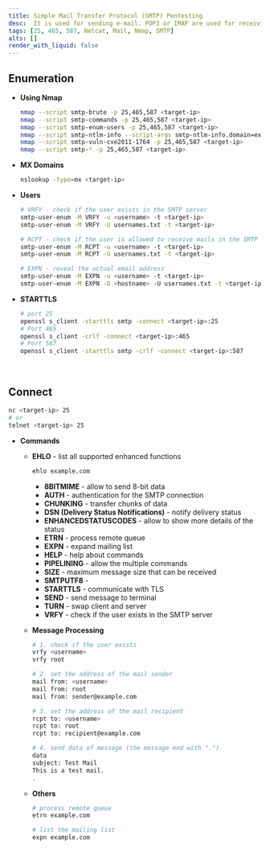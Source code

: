 ```yaml
---
title: Simple Mail Transfer Protocol (SMTP) Pentesting
desc:  It is used for sending e-mail. POP3 or IMAP are used for receiving e-mail. Default port 25 (SMTP), 465 (SMTPS), 587 (SMTPS).
tags: [25, 465, 587, Netcat, Mail, Nmap, SMTP]
alts: []
render_with_liquid: false
---
```


## Enumeration

- **Using Nmap**

    ```sh
    nmap --script smtp-brute -p 25,465,587 <target-ip>
    nmap --script smtp-commands -p 25,465,587 <target-ip>
    nmap --script smtp-enum-users -p 25,465,587 <target-ip>
    nmap --script smtp-ntlm-info --script-args smtp-ntlm-info.domain=example.com -p 25,465,587 <target-ip>
    nmap --script smtp-vuln-cve2011-1764 -p 25,465,587 <target-ip>
    nmap --script smtp-* -p 25,465,587 <target-ip>
    ```

- **MX Domains**

    ```sh
    nslookup -type=mx <target-ip>
    ```

- **Users**

    ```sh
    # VRFY - check if the user exists in the SMTP server
    smtp-user-enum -M VRFY -u <username> -t <target-ip>
    smtp-user-enum -M VRFY -U usernames.txt -t <target-ip>

    # RCPT - check if the user is allowed to receive mails in the SMTP server
    smtp-user-enum -M RCPT -u <username> -t <target-ip>
    smtp-user-enum -M RCPT -U usernames.txt -t <target-ip>

    # EXPN - reveal the actual email address
    smtp-user-enum -M EXPN -u <username> -t <target-ip>
    smtp-user-enum -M EXPN -D <hostname> -U usernames.txt -t <target-ip>
    ```

- **STARTTLS**

    ```sh
    # port 25
    openssl s_client -starttls smtp -connect <target-ip>:25
    # Port 465
    openssl s_client -crlf -connect <target-ip>:465
    # Port 587
    openssl s_client -starttls smtp -crlf -connect <target-ip>:587
    ```

<br />

## Connect

```sh
nc <target-ip> 25
# or
telnet <target-ip> 25
```

- **Commands**

    - **EHLO** - list all supported enhanced functions

        ```sh
        ehlo example.com
        ```

        - **8BITMIME** - allow to send 8-bit data
        - **AUTH** - authentication for the SMTP connection
        - **CHUNKING** - transfer chunks of data
        - **DSN (Delivery Status Notifications)** - notify delivery status
        - **ENHANCEDSTATUSCODES** - allow to show more details of the status
        - **ETRN** - process remote queue
        - **EXPN** - expand mailing list
        - **HELP** - help about commands
        - **PIPELINING** - allow the multiple commands
        - **SIZE** - maximum message size that can be received
        - **SMTPUTF8** -
        - **STARTTLS** - communicate with TLS
        - **SEND** - send message to terminal
        - **TURN** - swap client and server
        - **VRFY** - check if the user exists in the SMTP server

    - **Message Processing**

        ```sh
        # 1. check if the user exists
        vrfy <username>
        vrfy root

        # 2. set the address of the mail sender
        mail from: <username>
        mail from: root
        mail from: sender@example.com

        # 3. set the address of the mail recipient
        rcpt to: <username>
        rcpt to: root
        rcpt to: recipient@example.com

        # 4. send data of message (the message end with ".")
        data
        subject: Test Mail
        This is a test mail.
        .
        ```

    - **Others**

        ```sh
        # process remote queue
        etrn example.com

        # list the mailing list
        expn example.com
        ```